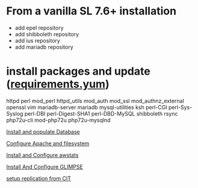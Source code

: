 # From a vanilla SL 7.6+ installation
- add epel repository
- add shibboleth repository
- add ius repository
- add mariadb repository

# install packages and update ([requirements.yum](uploads/3c637bb1d228d09059d798bf0dd4589d/requirements.yum))

httpd
perl
mod_perl
httpd_utils
mod_auth
mod_ssl
mod_authnz_external
openssl
vim
mariadb-server
mariadb
mysql-utilities
ksh
perl-CGI
perl-Sys-Syslog
perl-DBI
perl-Digest-SHA1
perl-DBD-MySQL
shibboleth
rsync
php72u-cli
mod-php72u
php72u-mysqlnd

[Install and populate Database](InstallDB)

[Configure Apache and filesystem](ConfigureApache)

[Install and Configure awstats](ConfigureAwstats)


[Install And Configure GLIMPSE](InstallGLIMPSE)

[setup replication from CIT](ConfigureReplication)

